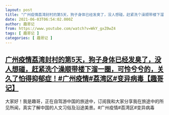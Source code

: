 ```yaml
---
layout: post
title: "广州疫情荔湾封村的第5天，狗子身体已经发臭了，没人想碰，赶紧洗个澡顺带楼下溜一圈，可怜兮兮的，关久了怕得抑郁症！#广州疫情#荔湾区#变异病毒【趣哥记】"
date: 2021-06-03T06:54:02.000Z
author: 趣哥记
from: https://www.youtube.com/watch?v=WkY_gxZ0wZ4
tags: [ 趣哥记 ]
categories: [ 趣哥记 ]
---
```

<!--1622703242000-->
[广州疫情荔湾封村的第5天，狗子身体已经发臭了，没人想碰，赶紧洗个澡顺带楼下溜一圈，可怜兮兮的，关久了怕得抑郁症！#广州疫情#荔湾区#变异病毒【趣哥记】](https://www.youtube.com/watch?v=WkY_gxZ0wZ4)
------

<div>
大家好！我是趣哥，正在自驾游中国的旅途中，订阅我和大家分享我在旅途中的所见所闻，真实了解中国的人文习俗及沿途美景。#广州疫情#荔湾区#变异病毒
</div>
